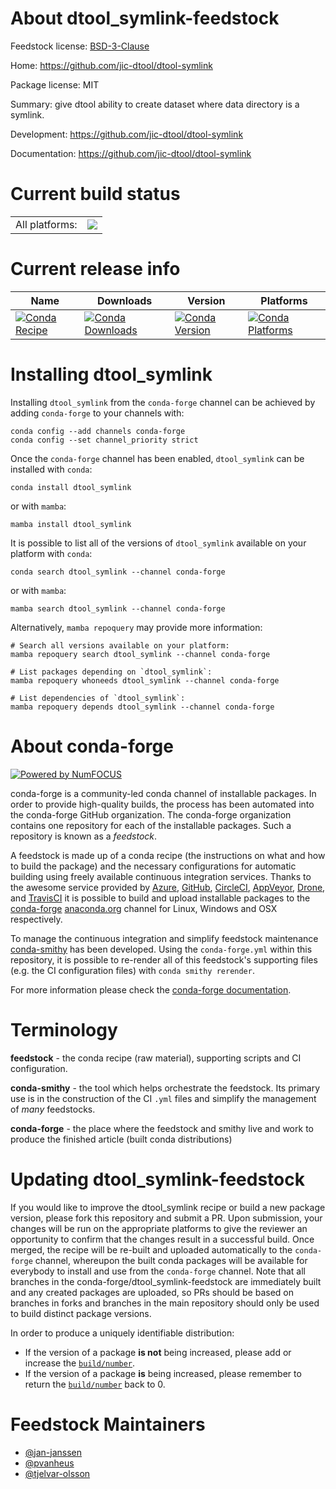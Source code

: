 About dtool_symlink-feedstock
=============================

Feedstock license: [BSD-3-Clause](https://github.com/conda-forge/dtool_symlink-feedstock/blob/main/LICENSE.txt)

Home: https://github.com/jic-dtool/dtool-symlink

Package license: MIT

Summary: give dtool ability to create dataset where data directory is a symlink.

Development: https://github.com/jic-dtool/dtool-symlink

Documentation: https://github.com/jic-dtool/dtool-symlink

Current build status
====================


<table><tr><td>All platforms:</td>
    <td>
      <a href="https://dev.azure.com/conda-forge/feedstock-builds/_build/latest?definitionId=6462&branchName=main">
        <img src="https://dev.azure.com/conda-forge/feedstock-builds/_apis/build/status/dtool_symlink-feedstock?branchName=main">
      </a>
    </td>
  </tr>
</table>

Current release info
====================

| Name | Downloads | Version | Platforms |
| --- | --- | --- | --- |
| [![Conda Recipe](https://img.shields.io/badge/recipe-dtool_symlink-green.svg)](https://anaconda.org/conda-forge/dtool_symlink) | [![Conda Downloads](https://img.shields.io/conda/dn/conda-forge/dtool_symlink.svg)](https://anaconda.org/conda-forge/dtool_symlink) | [![Conda Version](https://img.shields.io/conda/vn/conda-forge/dtool_symlink.svg)](https://anaconda.org/conda-forge/dtool_symlink) | [![Conda Platforms](https://img.shields.io/conda/pn/conda-forge/dtool_symlink.svg)](https://anaconda.org/conda-forge/dtool_symlink) |

Installing dtool_symlink
========================

Installing `dtool_symlink` from the `conda-forge` channel can be achieved by adding `conda-forge` to your channels with:

```
conda config --add channels conda-forge
conda config --set channel_priority strict
```

Once the `conda-forge` channel has been enabled, `dtool_symlink` can be installed with `conda`:

```
conda install dtool_symlink
```

or with `mamba`:

```
mamba install dtool_symlink
```

It is possible to list all of the versions of `dtool_symlink` available on your platform with `conda`:

```
conda search dtool_symlink --channel conda-forge
```

or with `mamba`:

```
mamba search dtool_symlink --channel conda-forge
```

Alternatively, `mamba repoquery` may provide more information:

```
# Search all versions available on your platform:
mamba repoquery search dtool_symlink --channel conda-forge

# List packages depending on `dtool_symlink`:
mamba repoquery whoneeds dtool_symlink --channel conda-forge

# List dependencies of `dtool_symlink`:
mamba repoquery depends dtool_symlink --channel conda-forge
```


About conda-forge
=================

[![Powered by
NumFOCUS](https://img.shields.io/badge/powered%20by-NumFOCUS-orange.svg?style=flat&colorA=E1523D&colorB=007D8A)](https://numfocus.org)

conda-forge is a community-led conda channel of installable packages.
In order to provide high-quality builds, the process has been automated into the
conda-forge GitHub organization. The conda-forge organization contains one repository
for each of the installable packages. Such a repository is known as a *feedstock*.

A feedstock is made up of a conda recipe (the instructions on what and how to build
the package) and the necessary configurations for automatic building using freely
available continuous integration services. Thanks to the awesome service provided by
[Azure](https://azure.microsoft.com/en-us/services/devops/), [GitHub](https://github.com/),
[CircleCI](https://circleci.com/), [AppVeyor](https://www.appveyor.com/),
[Drone](https://cloud.drone.io/welcome), and [TravisCI](https://travis-ci.com/)
it is possible to build and upload installable packages to the
[conda-forge](https://anaconda.org/conda-forge) [anaconda.org](https://anaconda.org/)
channel for Linux, Windows and OSX respectively.

To manage the continuous integration and simplify feedstock maintenance
[conda-smithy](https://github.com/conda-forge/conda-smithy) has been developed.
Using the ``conda-forge.yml`` within this repository, it is possible to re-render all of
this feedstock's supporting files (e.g. the CI configuration files) with ``conda smithy rerender``.

For more information please check the [conda-forge documentation](https://conda-forge.org/docs/).

Terminology
===========

**feedstock** - the conda recipe (raw material), supporting scripts and CI configuration.

**conda-smithy** - the tool which helps orchestrate the feedstock.
                   Its primary use is in the construction of the CI ``.yml`` files
                   and simplify the management of *many* feedstocks.

**conda-forge** - the place where the feedstock and smithy live and work to
                  produce the finished article (built conda distributions)


Updating dtool_symlink-feedstock
================================

If you would like to improve the dtool_symlink recipe or build a new
package version, please fork this repository and submit a PR. Upon submission,
your changes will be run on the appropriate platforms to give the reviewer an
opportunity to confirm that the changes result in a successful build. Once
merged, the recipe will be re-built and uploaded automatically to the
`conda-forge` channel, whereupon the built conda packages will be available for
everybody to install and use from the `conda-forge` channel.
Note that all branches in the conda-forge/dtool_symlink-feedstock are
immediately built and any created packages are uploaded, so PRs should be based
on branches in forks and branches in the main repository should only be used to
build distinct package versions.

In order to produce a uniquely identifiable distribution:
 * If the version of a package **is not** being increased, please add or increase
   the [``build/number``](https://docs.conda.io/projects/conda-build/en/latest/resources/define-metadata.html#build-number-and-string).
 * If the version of a package **is** being increased, please remember to return
   the [``build/number``](https://docs.conda.io/projects/conda-build/en/latest/resources/define-metadata.html#build-number-and-string)
   back to 0.

Feedstock Maintainers
=====================

* [@jan-janssen](https://github.com/jan-janssen/)
* [@pvanheus](https://github.com/pvanheus/)
* [@tjelvar-olsson](https://github.com/tjelvar-olsson/)


